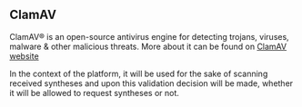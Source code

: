 ## ClamAV
ClamAV® is an open-source antivirus engine for detecting trojans, viruses, malware & other malicious threats. More about it can be found on [ClamAV website](https://www.clamav.net/)

In the context of the platform, it will be used for the sake of scanning received syntheses and upon this validation decision will be made, whether it will be allowed to request syntheses or not.